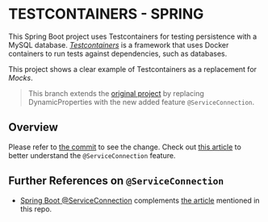 # TESTCONTAINERS - SPRING
This Spring Boot project uses Testcontainers for testing persistence with a MySQL database. [_Testcontainers_](https://testcontainers.com) is a framework that uses Docker containers to run tests against dependencies, such as databases.

This project shows a clear example of Testcontainers as a replacement for _Mocks_.

> This branch extends the [original project](https://github.com/gabrielcostasilva/testcontainers-spring.git) by replacing DynamicProperties with the new added feature `@ServiceConnection`.

## Overview
Please refer to [the commit](https://github.com/gabrielcostasilva/testcontainers-spring/commit/ac0876a6ff1310ce32df732ea33ff918eeb409a7) to see the change. Check out [this article](https://spring.io/blog/2023/06/23/improved-testcontainers-support-in-spring-boot-3-1) to better understand the `@ServiceConnection` feature.

## Further References on `@ServiceConnection`

- [Spring Boot @ServiceConnection](https://howtodoinjava.com/spring-boot/spring-boot-service-connection-example/) complements [the article](https://spring.io/blog/2023/06/23/improved-testcontainers-support-in-spring-boot-3-1) mentioned in this repo.

